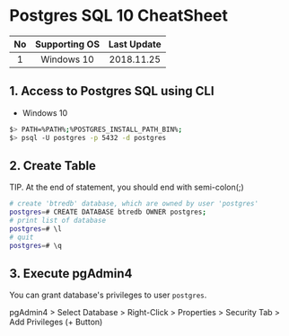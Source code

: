 # Postgres SQL 10 CheatSheet

|No|Supporting OS|Last Update|
|:---:|:---:|:---:|
|1|Windows 10|2018.11.25|

## 1. Access to Postgres SQL using CLI

- Windows 10

```bash
$> PATH=%PATH%;%POSTGRES_INSTALL_PATH_BIN%;
$> psql -U postgres -p 5432 -d postgres
```

## 2. Create Table

TIP. At the end of statement, you should end with semi-colon(;)

```bash
# create 'btredb' database, which are owned by user 'postgres'
postgres=# CREATE DATABASE btredb OWNER postgres;
# print list of database
postgres=# \l
# quit
postgres=# \q
```

## 3. Execute pgAdmin4

You can grant database's privileges to user `postgres`.

pgAdmin4 > Select Database > Right-Click > Properties > Security Tab > Add Privileges (+ Button)

